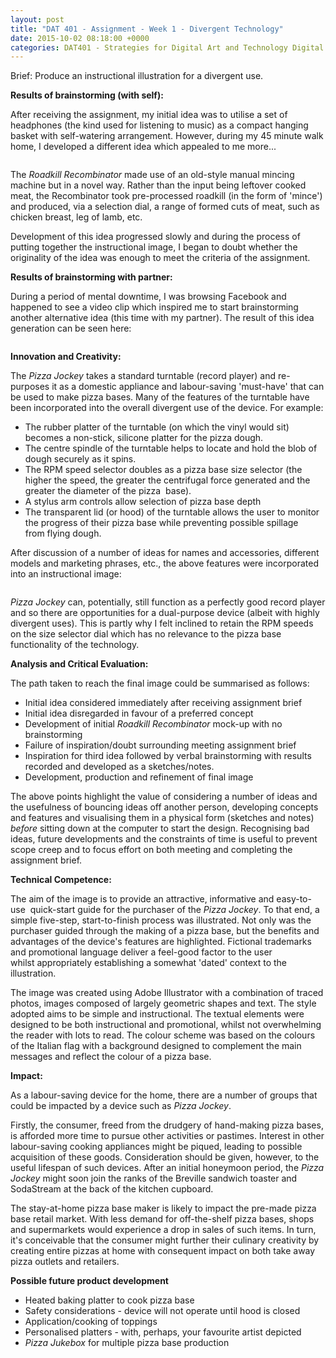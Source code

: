 ```yaml
---
layout: post
title: "DAT 401 - Assignment - Week 1 - Divergent Technology"
date: 2015-10-02 08:18:00 +0000
categories: DAT401 - Strategies for Digital Art and Technology Digital Art and Technology
---
```


<!-- wp:paragraph -->
<p></p>
<!-- /wp:paragraph -->

<!-- wp:paragraph {"className":"brief"} -->
<p class="brief">Brief: Produce an instructional illustration for a divergent use.</p>
<!-- /wp:paragraph -->

<!-- wp:paragraph -->
<p><strong>Results of brainstorming (with self):</strong></p>
<!-- /wp:paragraph -->

<!-- wp:paragraph -->
<p>After receiving the assignment, my initial idea was to utilise a set of headphones (the kind used for listening to music) as a compact hanging basket with self-watering arrangement. However, during my 45 minute walk home, I developed a different idea which appealed to me more...</p>
<!-- /wp:paragraph -->

<!-- wp:image {"id":495,"sizeSlug":"medium","linkDestination":"media"} -->
<figure class="wp-block-image size-medium"><a href="{{ site.baseurl }}/wp-content/uploads/2023/03/roadkill_recombinator-1.jpg"><img src="https://www.circleseven.co.uk/wp-content/uploads/2023/03/roadkill_recombinator-1-300x120.jpg" alt="" class="wp-image-495"/></a></figure>
<!-- /wp:image -->

<!-- wp:paragraph -->
<p>The <em>Roadkill Recombinator</em> made use of an old-style manual mincing machine but in a novel way. Rather than the input being leftover cooked meat, the Recombinator took pre-processed roadkill (in the form of 'mince') and produced, via a selection dial, a range of formed cuts of meat, such as chicken breast, leg of lamb, etc.</p>
<!-- /wp:paragraph -->

<!-- wp:paragraph -->
<p>Development of this idea progressed slowly and during the process of putting together the instructional image, I began to doubt whether the originality of the idea was enough to meet the criteria of the assignment.</p>
<!-- /wp:paragraph -->

<!-- wp:paragraph -->
<p><strong>Results of brainstorming with partner:</strong></p>
<!-- /wp:paragraph -->

<!-- wp:paragraph -->
<p>During a period of mental downtime, I was browsing Facebook and happened to see a video clip which inspired me to start brainstorming another alternative idea (this time with my partner). The result of this idea generation can be seen here:</p>
<!-- /wp:paragraph -->

<!-- wp:image {"id":493,"sizeSlug":"medium","linkDestination":"media"} -->
<figure class="wp-block-image size-medium"><a href="{{ site.baseurl }}/wp-content/uploads/2023/03/pizza-base-ideas-sketch-2-scaled.jpg"><img src="https://www.circleseven.co.uk/wp-content/uploads/2023/03/pizza-base-ideas-sketch-2-300x225.jpg" alt="" class="wp-image-493"/></a></figure>
<!-- /wp:image -->

<!-- wp:paragraph -->
<p><strong>Innovation and Creativity:</strong></p>
<!-- /wp:paragraph -->

<!-- wp:paragraph -->
<p>The <em>Pizza Jockey</em> takes a standard turntable (record player) and re-purposes it as a domestic appliance and labour-saving 'must-have' that can be used to make pizza bases. Many of the features of the turntable have been incorporated into the overall divergent use of the device. For example:</p>
<!-- /wp:paragraph -->

<!-- wp:list -->
<ul><!-- wp:list-item -->
<li>The rubber platter of the turntable (on which the vinyl would sit) becomes a non-stick, silicone platter for the pizza dough.</li>
<!-- /wp:list-item -->

<!-- wp:list-item -->
<li>The centre spindle of the turntable helps to locate and hold the blob of dough securely as it spins.</li>
<!-- /wp:list-item -->

<!-- wp:list-item -->
<li>The RPM speed selector doubles as a pizza base size selector (the higher the speed, the greater the centrifugal force generated and the greater the diameter of the pizza&nbsp; base).</li>
<!-- /wp:list-item -->

<!-- wp:list-item -->
<li>A stylus arm controls allow selection of pizza base depth</li>
<!-- /wp:list-item -->

<!-- wp:list-item -->
<li>The transparent lid (or hood) of the turntable allows the user to monitor the progress of their pizza base while preventing possible spillage from&nbsp;flying dough.</li>
<!-- /wp:list-item --></ul>
<!-- /wp:list -->

<!-- wp:paragraph -->
<p>After discussion of&nbsp;a number of ideas for names and accessories, different models and marketing phrases, etc., the above features were incorporated into an instructional image:</p>
<!-- /wp:paragraph -->

<!-- wp:image {"id":489,"sizeSlug":"medium","linkDestination":"media"} -->
<figure class="wp-block-image size-medium"><a href="{{ site.baseurl }}/wp-content/uploads/2015/10/assigment_week_01a-e1443776210378.jpg"><img src="https://www.circleseven.co.uk/wp-content/uploads/2015/10/assigment_week_01a-e1443776210378-300x121.jpg" alt="" class="wp-image-489"/></a></figure>
<!-- /wp:image -->

<!-- wp:paragraph -->
<p><em>Pizza Jockey</em> can, potentially, still function as a perfectly good record player and so there are opportunities for a dual-purpose device (albeit with highly divergent uses). This is partly why I felt inclined to retain the RPM speeds on the size selector dial&nbsp;which has&nbsp;no relevance to the pizza base functionality of the technology.</p>
<!-- /wp:paragraph -->

<!-- wp:paragraph -->
<p><strong>Analysis and Critical Evaluation:</strong></p>
<!-- /wp:paragraph -->

<!-- wp:paragraph -->
<p>The path&nbsp;taken to reach the final image could be summarised as follows:</p>
<!-- /wp:paragraph -->

<!-- wp:list -->
<ul><!-- wp:list-item -->
<li>Initial idea considered immediately after receiving assignment brief</li>
<!-- /wp:list-item -->

<!-- wp:list-item -->
<li>Initial idea disregarded in favour of a preferred concept</li>
<!-- /wp:list-item -->

<!-- wp:list-item -->
<li>Development of&nbsp;initial <em>Roadkill Recombinator</em> mock-up with no brainstorming</li>
<!-- /wp:list-item -->

<!-- wp:list-item -->
<li>Failure of inspiration/doubt surrounding meeting assignment brief</li>
<!-- /wp:list-item -->

<!-- wp:list-item -->
<li>Inspiration for third idea followed by verbal brainstorming with results recorded and developed as a sketches/notes.</li>
<!-- /wp:list-item -->

<!-- wp:list-item -->
<li>Development, production and refinement of final image</li>
<!-- /wp:list-item --></ul>
<!-- /wp:list -->

<!-- wp:paragraph -->
<p>The above points highlight the value of considering a number of ideas and the usefulness of bouncing ideas off another person, developing concepts and features and visualising them in a physical form (sketches and notes) <em>before</em> sitting down at the computer to start the design. Recognising bad ideas, future developments and the constraints of time is useful to prevent scope creep and to focus effort on both meeting and completing the assignment brief.</p>
<!-- /wp:paragraph -->

<!-- wp:paragraph -->
<p><strong>Technical Competence:</strong></p>
<!-- /wp:paragraph -->

<!-- wp:paragraph -->
<p>The aim of the image is to provide an attractive, informative and easy-to-use&nbsp; quick-start guide for the purchaser of the <em>Pizza Jockey</em>. To that end, a simple five-step, start-to-finish process was illustrated. Not only was the purchaser guided through the making of a pizza base, but the benefits and advantages of the device's features are highlighted. Fictional trademarks and promotional language deliver a feel-good factor to the user whilst&nbsp;appropriately&nbsp;establishing a somewhat 'dated' context to the illustration.</p>
<!-- /wp:paragraph -->

<!-- wp:paragraph -->
<p>The image was created using Adobe Illustrator with a combination of traced photos, images composed of largely geometric shapes and text. The style adopted aims to be simple and instructional. The textual elements were designed to be both instructional and promotional, whilst not overwhelming the reader with lots to read. The colour scheme was based on the colours of the Italian flag with a background designed to complement the main messages and reflect the colour of a pizza base.</p>
<!-- /wp:paragraph -->

<!-- wp:paragraph -->
<p><strong>Impact:</strong></p>
<!-- /wp:paragraph -->

<!-- wp:paragraph -->
<p>As a labour-saving device for the home, there are a number of groups that could be impacted by a device such as <em>Pizza Jockey</em>.</p>
<!-- /wp:paragraph -->

<!-- wp:paragraph -->
<p>Firstly, the consumer, freed from the drudgery of hand-making pizza bases, is afforded more time to pursue other activities or pastimes. Interest in other labour-saving cooking appliances might be piqued, leading to possible acquisition of these goods. Consideration should be given, however, to the useful lifespan of such devices. After an initial honeymoon period, the <em>Pizza Jockey</em> might soon join the ranks of the Breville sandwich toaster and SodaStream at the back of the kitchen cupboard.</p>
<!-- /wp:paragraph -->

<!-- wp:paragraph -->
<p>The stay-at-home pizza base maker is likely to impact the pre-made pizza base retail market. With less demand for off-the-shelf pizza bases, shops and supermarkets would experience a drop in sales of such items. In turn, it's conceivable that the consumer might further their culinary creativity by creating entire pizzas at home with consequent impact on both take away pizza outlets and retailers.</p>
<!-- /wp:paragraph -->

<!-- wp:paragraph -->
<p><strong>Possible future product development</strong></p>
<!-- /wp:paragraph -->

<!-- wp:list -->
<ul><!-- wp:list-item -->
<li>Heated baking platter to cook pizza base</li>
<!-- /wp:list-item -->

<!-- wp:list-item -->
<li>Safety considerations - device will not operate until hood is closed</li>
<!-- /wp:list-item -->

<!-- wp:list-item -->
<li>Application/cooking of toppings</li>
<!-- /wp:list-item -->

<!-- wp:list-item -->
<li>Personalised platters - with, perhaps, your favourite artist depicted</li>
<!-- /wp:list-item -->

<!-- wp:list-item -->
<li><em>Pizza Jukebox</em> for multiple pizza base production</li>
<!-- /wp:list-item --></ul>
<!-- /wp:list -->